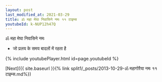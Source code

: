 ```yaml
---
layout: post
last_modified_at: 2021-03-29
title: ॐ महा मेघा निवासिने नमः ११ टाइम्स
youtubeId: k-NUP12h47Q
---
```

 
 
 ॐ महा मेघा निवासिने नमः  
 
 -  जो प्रलय के समय बादलों में रहता है 
 
  
 
  
 
 
 
 
 
 


{% include youtubePlayer.html id=page.youtubeId %}
 
[Next]({{ site.baseurl }}{% link  split1/_posts/2013-10-29-ॐ महागोरैया नमः ११ टाइम्स.md%})
 
